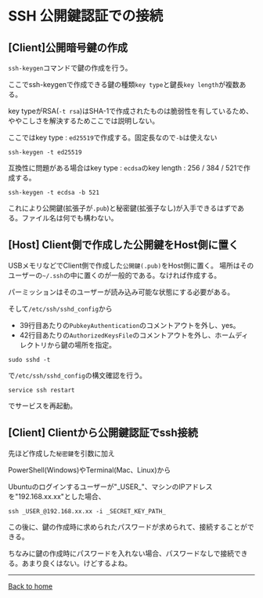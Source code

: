 <!--

This document is written in Markdown.
You can preview on such as VisualStudio Code.
If you want to know more, search with "vscode markdown" or refer to official document https://code.visualstudio.com/Docs/languages/markdown .

-->

# SSH 公開鍵認証での接続

## [Client]公開暗号鍵の作成

`ssh-keygen`コマンドで鍵の作成を行う。

ここでssh-keygenで作成できる鍵の種類`key type`と鍵長`key length`が複数ある。

key typeがRSA(`-t rsa`)はSHA-1で作成されたものは脆弱性を有しているため、ややこしさを解決するためここでは説明しない。

ここではkey type : `ed25519`で作成する。固定長なので`-b`は使えない

```
ssh-keygen -t ed25519
```

互換性に問題がある場合はkey type : `ecdsa`のkey length : 256 / 384 / 521で作成する。

```
ssh-keygen -t ecdsa -b 521
```

これにより公開鍵(拡張子が`.pub`)と秘密鍵(拡張子なし)が入手できるはずである。ファイル名は何でも構わない。

## [Host] Client側で作成した公開鍵をHost側に置く

USBメモリなどでClient側で作成した`公開鍵(.pub)`をHost側に置く。
場所はそのユーザーの`~/.ssh`の中に置くのが一般的である。なければ作成する。

パーミッションはそのユーザーが読み込み可能な状態にする必要がある。

そして`/etc/ssh/sshd_config`から

- 39行目あたりの`PubkeyAuthentication`のコメントアウトを外し、yes。
- 42行目あたりの`AuthorizedKeysFile`のコメントアウトを外し、ホームディレクトリから鍵の場所を指定。

```
sudo sshd -t
```
で`/etc/ssh/sshd_config`の構文確認を行う。

```
service ssh restart
```
でサービスを再起動。


## [Client] Clientから公開鍵認証でssh接続

先ほど作成した`秘密鍵`を引数に加え

PowerShell(Windows)やTerminal(Mac、Linux)から

Ubuntuのログインするユーザーが"\_USER\_"、マシンのIPアドレスを"192.168.xx.xx"とした場合、

```
ssh _USER_@192.168.xx.xx -i _SECRET_KEY_PATH_
```

この後に、鍵の作成時に求められたパスワードが求められて、接続することができる。

ちなみに鍵の作成時にパスワードを入れない場合、パスワードなしで接続できる。あまり良くはない。けどするよね。

---

[Back to home](../readme.md)

<!-- Written by Croyfet in 2022-->
